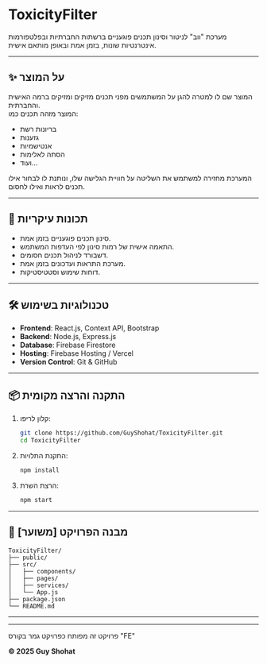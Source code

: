 
# ToxicityFilter

מערכת "ווב" לניטור וסינון תכנים פוגעניים ברשתות החברתיות ובפלטפורמות אינטרנטיות שונות, בזמן אמת ובאופן מותאם אישית.

---

## ✨ על המוצר
המוצר שם לו למטרה להגן על המשתמשים מפני תכנים מזיקים ומזיקים ברמה האישית והחברתית.  
המוצר מזהה תכנים כמו:
- בריונות רשת
- גזענות
- אנטישמיות
- הסתה לאלימות
- ועוד...

המערכת מחזירה למשתמש את השליטה על חוויית הגלישה שלו, ונותנת לו לבחור אילו תכנים לראות ואילו לחסום.

---

## 🚀 תכונות עיקריות
- סינון תכנים פוגעניים בזמן אמת.
- התאמה אישית של רמות סינון לפי העדפות המשתמש.
- דשבורד לניהול תכנים חסומים.
- מערכת התראות ועדכונים בזמן אמת.
- דוחות שימוש וסטטיסטיקות.

---

## 🛠️ טכנולוגיות בשימוש
- **Frontend**: React.js, Context API, Bootstrap
- **Backend**: Node.js, Express.js
- **Database**: Firebase Firestore
- **Hosting**: Firebase Hosting / Vercel
- **Version Control**: Git & GitHub

---

## 📦 התקנה והרצה מקומית
1. קלון לריפו:
   ```bash
   git clone https://github.com/GuyShohat/ToxicityFilter.git
   cd ToxicityFilter
   ```

2. התקנת התלויות:
   ```bash
   npm install
   ```

3. הרצת השרת:
   ```bash
   npm start
   ```

---

## 📁 מבנה הפרויקט [משוער]
```
ToxicityFilter/
├── public/
├── src/
│   ├── components/
│   ├── pages/
│   ├── services/
│   └── App.js
├── package.json
└── README.md
```

---

---


פרויקט זה מפותח כפרויקט גמר בקורס "FE" 


**© 2025 Guy Shohat**
